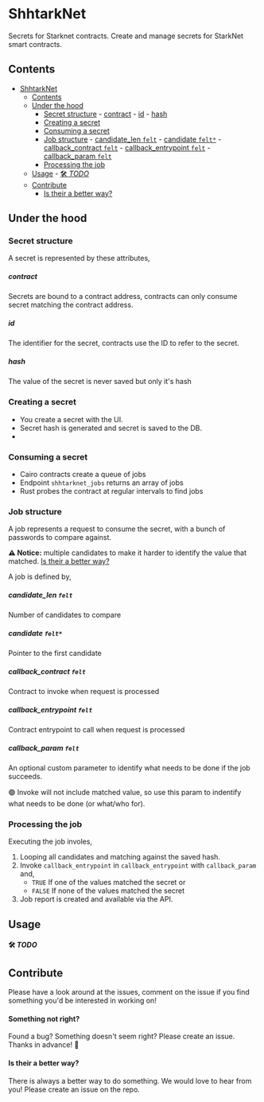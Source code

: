 # ShhtarkNet

Secrets for Starknet contracts. Create and manage secrets for StarkNet smart contracts.

## Contents

- [ShhtarkNet](#shhtarknet)
	- [Contents](#contents)
	- [Under the hood](#under-the-hood)
		- [Secret structure](#secret-structure)
				- [contract](#contract)
				- [id](#id)
				- [hash](#hash)
		- [Creating a secret](#creating-a-secret)
		- [Consuming a secret](#consuming-a-secret)
		- [Job structure](#job-structure)
				- [candidate\_len `felt`](#candidate_len-felt)
				- [candidate `felt*`](#candidate-felt)
				- [callback\_contract `felt`](#callback_contract-felt)
				- [callback\_entrypoint `felt`](#callback_entrypoint-felt)
				- [callback\_param `felt`](#callback_param-felt)
		- [Processing the job](#processing-the-job)
	- [Usage](#usage)
			- [🛠️ *TODO*](#️-todo)
	- [Contribute](#contribute)
		- [Is their a better way?](#is-their-a-better-way)

## Under the hood

### Secret structure

A secret is represented by these attributes,

##### contract
Secrets are bound to a contract address, contracts can only consume secret matching the contract address.

##### id
The identifier for the secret, contracts use the ID to refer to the secret.

##### hash
The value of the secret is never saved but only it's hash

### Creating a secret

* You create a secret with the UI.
* Secret hash is generated and secret is saved to the DB.
* 

### Consuming a secret

* Cairo contracts create a queue of jobs
* Endpoint `shhtarknet_jobs` returns an array of jobs
* Rust probes the contract at regular intervals to find jobs

### Job structure

A job represents a request to consume the secret, with a bunch of passwords to compare against.

**:warning: Notice:** multiple candidates to make it harder to identify the value that matched. [Is their a better way?](is-their-a-better-way-)

A job is defined by,

##### candidate_len `felt`
Number of candidates to compare

##### candidate `felt*`
Pointer to the first candidate

##### callback_contract `felt`
Contract to invoke when request is processed

##### callback_entrypoint `felt`
Contract entrypoint to call when request is processed

##### callback_param `felt`
An optional custom parameter to identify what needs to
be done if the job succeeds.

🟢 Invoke will not include matched value, so use this param to indentify what needs to be done (or what/who for).

### Processing the job

Executing the job involes,

1. Looping all candidates and matching against the saved hash.
2. Invoke `callback_entrypoint` in `callback_entrypoint` with `callback_param` and,
   - `TRUE` If one of the values matched the secret or
   - `FALSE` If none of the values matched the secret
3. Job report is created and available via the API.

## Usage

#### 🛠️ *TODO*

## Contribute

Please have a look around at the issues, comment on the issue if you find something you'd be interested in working on!

#### Something not right?

Found a bug? Something doesn't seem right? Please create an issue. Thanks in advance! :bow:

#### Is their a better way?

There is always a better way to do something. We would love to hear from you! Please create an issue on the repo.
